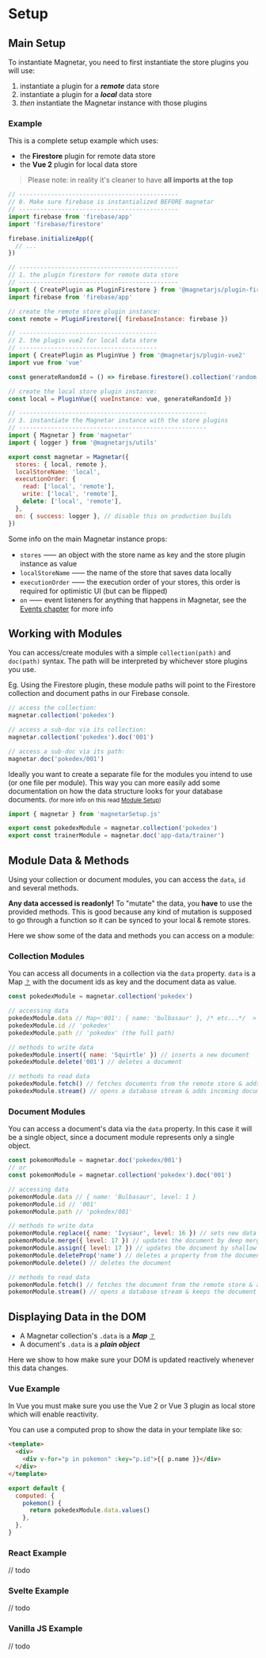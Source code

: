 # Setup

## Main Setup

To instantiate Magnetar, you need to first instantiate the store plugins you will use:

1. instantiate a plugin for a _**remote**_ data store
2. instantiate a plugin for a _**local**_ data store
3. _then_ instantiate the Magnetar instance with those plugins

### Example

This is a complete setup example which uses:

- the **Firestore** plugin for remote data store
- the **Vue 2** plugin for local data store

> Please note: in reality it's cleaner to have **all imports at the top**

```javascript
// ---------------------------------------------
// 0. Make sure firebase is instantialized BEFORE magnetar
// ---------------------------------------------
import firebase from 'firebase/app'
import 'firebase/firestore'

firebase.initializeApp({
  // ...
})

// ---------------------------------------------
// 1. the plugin firestore for remote data store
// ---------------------------------------------
import { CreatePlugin as PluginFirestore } from '@magnetarjs/plugin-firestore'
import firebase from 'firebase/app'

// create the remote store plugin instance:
const remote = PluginFirestore({ firebaseInstance: firebase })

// ---------------------------------------
// 2. the plugin vue2 for local data store
// ---------------------------------------
import { CreatePlugin as PluginVue } from '@magnetarjs/plugin-vue2'
import vue from 'vue'

const generateRandomId = () => firebase.firestore().collection('random').doc().id

// create the local store plugin instance:
const local = PluginVue({ vueInstance: vue, generateRandomId })

// -----------------------------------------------------
// 3. instantiate the Magnetar instance with the store plugins
// -----------------------------------------------------
import { Magnetar } from 'magnetar'
import { logger } from '@magnetarjs/utils'

export const magnetar = Magnetar({
  stores: { local, remote },
  localStoreName: 'local',
  executionOrder: {
    read: ['local', 'remote'],
    write: ['local', 'remote'],
    delete: ['local', 'remote'],
  },
  on: { success: logger }, // disable this on production builds
})
```

Some info on the main Magnetar instance props:

- `stores` ⸺ an object with the store name as key and the store plugin instance as value
- `localStoreName` ⸺ the name of the store that saves data locally
- `executionOrder` ⸺ the execution order of your stores, this order is required for optimistic UI (but can be flipped)
- `on` ⸺ event listeners for anything that happens in Magnetar, see the [Events chapter](#events) for more info

## Working with Modules

You can access/create modules with a simple `collection(path)` and `doc(path)` syntax. The path will be interpreted by whichever store plugins you use.

Eg. Using the Firestore plugin, these module paths will point to the Firestore collection and document paths in our Firebase console.

```javascript
// access the collection:
magnetar.collection('pokedex')

// access a sub-doc via its collection:
magnetar.collection('pokedex').doc('001')

// access a sub-doc via its path:
magnetar.doc('pokedex/001')
```

Ideally you want to create a separate file for the modules you intend to use (or one file per module). This way you can more easily add some documentation on how the data structure looks for your database documents. <small>(for more info on this read [Module Setup](#))</small>

```javascript
import { magnetar } from 'magnetarSetup.js'

export const pokedexModule = magnetar.collection('pokedex')
export const trainerModule = magnetar.doc('app-data/trainer')
```

## Module Data & Methods

Using your collection or document modules, you can access the `data`, `id` and several methods.

**Any data accessed is readonly!** To "mutate" the data, you **have** to use the provided methods. This is good because any kind of mutation is supposed to go through a function so it can be synced to your local & remote stores.

Here we show some of the data and methods you can access on a module:

### Collection Modules

You can access all documents in a collection via the `data` property. `data` is a Map <small>[？](https://developer.mozilla.org/en-US/docs/Web/JavaScript/Reference/Global_Objects/Map)</small> with the document ids as key and the document data as value.

```js
const pokedexModule = magnetar.collection('pokedex')

// accessing data
pokedexModule.data // Map<'001': { name: 'bulbasaur' }, /* etc...*/  >
pokedexModule.id // 'pokedex'
pokedexModule.path // 'pokedex' (the full path)

// methods to write data
pokedexModule.insert({ name: 'Squirtle' }) // inserts a new document
pokedexModule.delete('001') // deletes a document

// methods to read data
pokedexModule.fetch() // fetches documents from the remote store & adds them locally
pokedexModule.stream() // opens a database stream & adds incoming documents locally
```

### Document Modules

You can access a document's data via the `data` property. In this case it will be a single object, since a document module represents only a single object.

```js
const pokemonModule = magnetar.doc('pokedex/001')
// or
const pokemonModule = magnetar.collection('pokedex').doc('001')

// accessing data
pokemonModule.data // { name: 'Bulbasaur', level: 1 }
pokemonModule.id // '001'
pokemonModule.path // 'pokedex/001'

// methods to write data
pokemonModule.replace({ name: 'Ivysaur', level: 16 }) // sets new data
pokemonModule.merge({ level: 17 }) // updates the document by deep merging the new data
pokemonModule.assign({ level: 17 }) // updates the document by shallow merging the new data
pokemonModule.deleteProp('name') // deletes a property from the document
pokemonModule.delete() // deletes the document

// methods to read data
pokemonModule.fetch() // fetches the document from the remote store & adds it locally
pokemonModule.stream() // opens a database stream & keeps the document up to date locally
```

## Displaying Data in the DOM

- A Magnetar collection's `.data` is a _**Map**_ <small>[？](https://developer.mozilla.org/en-US/docs/Web/JavaScript/Reference/Global_Objects/Map)</small>
- A document's `.data` is a _**plain object**_

Here we show to how make sure your DOM is updated reactively whenever this data changes.

### Vue Example

In Vue you must make sure you use the Vue 2 or Vue 3 plugin as local store which will enable reactivity.

You can use a computed prop to show the data in your template like so:

```html
<template>
  <div>
    <div v-for="p in pokemon" :key="p.id">{{ p.name }}</div>
  </div>
</template>
```

```js
export default {
  computed: {
    pokemon() {
      return pokedexModule.data.values()
    },
  },
}
```

### React Example

// todo

### Svelte Example

// todo

### Vanilla JS Example

// todo
